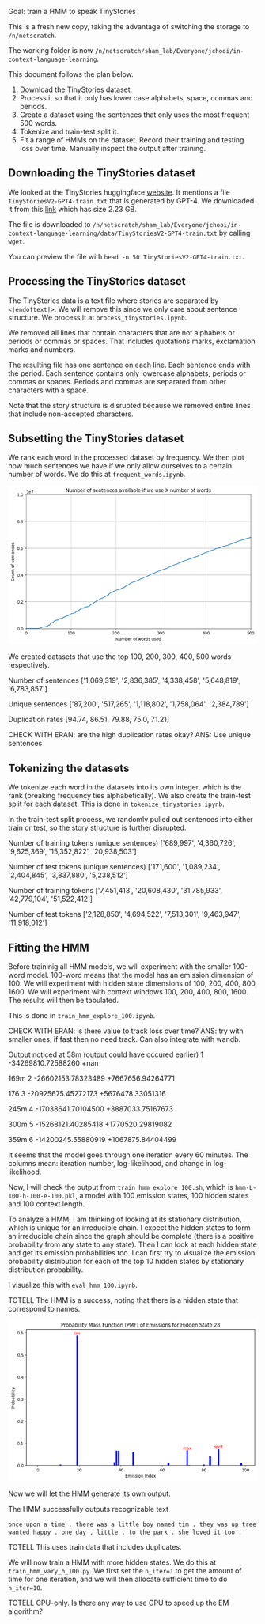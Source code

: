 Goal: train a HMM to speak TinyStories

This is a fresh new copy, taking the advantage of switching the storage to `/n/netscratch`.

The working folder is now `/n/netscratch/sham_lab/Everyone/jchooi/in-context-language-learning`.

This document follows the plan below.
1. Download the TinyStories dataset.
2. Process it so that it only has lower case alphabets, space, commas and periods.
3. Create a dataset using the sentences that only uses the most frequent 500 words.
4. Tokenize and train-test split it.
5. Fit a range of HMMs on the dataset. Record their training and testing loss over time. Manually inspect the output after training.

## Downloading the TinyStories dataset

We looked at the TinyStories huggingface [website](https://huggingface.co/datasets/roneneldan/TinyStories). It mentions a file `TinyStoriesV2-GPT4-train.txt` that is generated by GPT-4. We downloaded it from this [link](https://huggingface.co/datasets/roneneldan/TinyStories/resolve/main/TinyStoriesV2-GPT4-train.txt?download=true) which has size 2.23 GB.

The file is downloaded to `/n/netscratch/sham_lab/Everyone/jchooi/in-context-language-learning/data/TinyStoriesV2-GPT4-train.txt` by calling `wget`.

You can preview the file with `head -n 50 TinyStoriesV2-GPT4-train.txt`.

## Processing the TinyStories dataset

The TinyStories data is a text file where stories are separated by `<|endoftext|>`. We will remove this since we only care about sentence structure. We process it at `process_tinystories.ipynb`.

We removed all lines that contain characters that are not alphabets or periods or commas or spaces. That includes quotations marks, exclamation marks and numbers.

The resulting file has one sentence on each line. Each sentence ends with the period. Each sentence contains only lowercase alphabets, periods or commas or spaces. Periods and commas are separated from other characters with a space.

Note that the story structure is disrupted because we removed entire lines that include non-accepted characters.

## Subsetting the TinyStories dataset

We rank each word in the processed dataset by frequency. We then plot how much sentences we have if we only allow ourselves to a certain number of words. We do this at `frequent_words.ipynb`.

![](img/count-sentence-vs-words-used.png)

We created datasets that use the top 100, 200, 300, 400, 500 words respectively.

Number of sentences
['1,069,319', '2,836,385', '4,338,458', '5,648,819', '6,783,857']

Unique sentences
['87,200', '517,265', '1,118,802', '1,758,064', '2,384,789']

Duplication rates
[94.74, 86.51, 79.88, 75.0, 71.21]

CHECK WITH ERAN: are the high duplication rates okay?
ANS: Use unique sentences

## Tokenizing the datasets

We tokenize each word in the datasets into its own integer, which is the rank (breaking frequency ties alphabetically). We also create the train-test split for each dataset. This is done in `tokenize_tinystories.ipynb`.

In the train-test split process, we randomly pulled out sentences into either train or test, so the story structure is further disrupted.

Number of training tokens (unique sentences)
['689,997', '4,360,726', '9,625,369', '15,352,822', '20,938,503']

Number of test tokens (unique sentences)
['171,600', '1,089,234', '2,404,845', '3,837,880', '5,238,512']


Number of training tokens
['7,451,413', '20,608,430', '31,785,933', '42,779,104', '51,522,412']

Number of test tokens
['2,128,850', '4,694,522', '7,513,301', '9,463,947', '11,918,012']

## Fitting the HMM

Before traininig all HMM models, we will experiment with the smaller 100-word model. 100-word means that the model has an emission dimension of 100. We will experiment with hidden state dimensions of 100, 200, 400, 800, 1600. We will experiment with context windows 100, 200, 400, 800, 1600. The results will then be tabulated.

This is done in `train_hmm_explore_100.ipynb`.

CHECK WITH ERAN: is there value to track loss over time?
ANS: try with smaller ones, if fast then no need track. Can also integrate with wandb.

Output noticed at 58m (output could have occured earlier)
1 -34269810.72588260             +nan

169m
2 -26602153.78323489 +7667656.94264771

176
3 -20925675.45272173 +5676478.33051316

245m
4 -17038641.70104500 +3887033.75167673

300m
5 -15268121.40285418 +1770520.29819082

359m
6 -14200245.55880919 +1067875.84404499


It seems that the model goes through one iteration every 60 minutes. The columns mean: iteration number, log-likelihood, and change in log-likelihood.

Now, I will check the output from `train_hmm_explore_100.sh`, which is `hmm-L-100-h-100-e-100.pkl`, a model with 100 emission states, 100 hidden states and 100 context length.

To analyze a HMM, I am thinking of looking at its stationary distribution, which is unique for an irreducible chain. I expect the hidden states to form an irreducible chain since the graph should be complete (there is a positive probability from any state to any state). Then I can look at each hidden state and get its emission probabilities too. I can first try to visualize the emission probability distribution for each of the top 10 hidden states by stationary distribution probability.

I visualize this with `eval_hmm_100.ipynb`.

TOTELL
The HMM is a success, noting that there is a hidden state that correspond to names.

![](tim-max-spot.png)

Now we will let the HMM generate its own output.

The HMM successfully outputs recognizable text
```
once upon a time , there was a little boy named tim . they was up tree wanted happy . one day , little . to the park . she loved it too .
```

TOTELL
This uses train data that includes duplicates.

We will now train a HMM with more hidden states. We do this at `train_hmm_vary_h_100.py`. We first set the `n_iter=1` to get the amount of time for one iteration, and we will then allocate sufficient time to do `n_iter=10`.

TOTELL
CPU-only. Is there any way to use GPU to speed up the EM algorithm?
